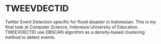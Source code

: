 TWEEVDECTID
===========

Twitter Event Detection specific for flood disaster in Indonesian. 
This is my final task at Computer Science, Indonesia University of Education.
TWEEVDECTID use DBSCAN algorithm as a density-based clustering method to detect events.
